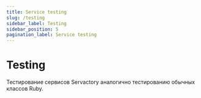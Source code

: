 ```yaml
---
title: Service testing
slug: /testing
sidebar_label: Testing
sidebar_position: 5
pagination_label: Service testing
---
```


# Testing

Тестирование сервисов Servactory аналогично тестированию обычных классов Ruby.
